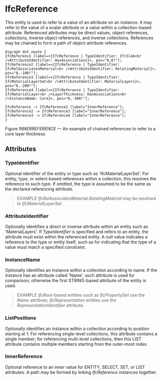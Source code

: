 # IfcReference

This entity is used to refer to a value of an attribute on an instance. It may refer to the value of a scalar attribute or a value within a collection-based attribute. Referenced attributes may be direct values, object references, collections, inverse object references, and inverse collections. References may be chained to form a path of object-attribute references.<!-- end of definition -->

```
digraph dot_neato {
IfcReference [label=<{IfcReference | TypeIdentifier: IfcSlab<br />AttributeIdentifier: HasAssociations}>, pos="0,0!"];
IfcReference2 [label=<{IfcReference | TypeIdentifier: IfcRelAssociatesMaterial<br />AttributeIdentifier: RelatingMaterial}>, pos="0,-100!"];
IfcReference3 [label=<{IfcReference | TypeIdentifier: IfcMaterialLayerSet<br />AttributeIdentifier: MaterialLayers}>, pos="0,-200!"];
IfcReference4 [label=<{IfcReference | TypeIdentifier: IfcMaterialLayer<br />LayerThickness: HasAssociations<br />InstanceName: Core}>, pos="0,-300!"];

IfcReference -> IfcReference2 [label="InnerReference"];
IfcReference2 -> IfcReference3 [label="InnerReference"];
IfcReference3 -> IfcReference4 [label="InnerReference"];
}
```

Figure INNERREFERENCE — An example of chained references to refer to a core layer thickness

## Attributes

### TypeIdentifier
Optional identifier of the entity or type such as 'IfcMaterialLayerSet'. For entity, type, or select-based references within a collection, this resolves the reference to such type.
If omitted, the type is assumed to be the same as the declared referencing attribute.

> EXAMPLE _IfcRelAssociatesMaterial_._RelatingMaterial_ may be resolved to _IfcMaterialLayerSet_.

### AttributeIdentifier
Optionally identifies a direct or inverse attribute within an entity such as 'MaterialLayers'.
If _TypeIdentifier_ is specified and refers to an entity, the attribute must exist within the referenced entity.
A null value indicates a reference to the type or entity itself, such as for indicating that the type of a value must match a specified constraint.

### InstanceName
Optionally identifies an instance within a collection according to name. If the instance has an attribute called 'Name', such attribute is used for comparison; otherwise the first STRING-based attribute of the entity is used.

> EXAMPLE _IfcRoot_-based entities such as _IfcPropertySet_ use the _Name_ attribute; _IfcRepresentation_ entities use the _RepresentationIdentifier_ attribute.

### ListPositions
Optionally identifies an instance within a collection according to position starting at 1. For referencing single-level collections, this attribute contains a single member; for referencing multi-level collections, then this LIST attribute contains multiple members starting from the outer-most index.

### InnerReference
Optional reference to an inner value for ENTITY, SELECT, SET, or LIST attributes.
A path may be formed by linking _IfcReference_ instances together.

